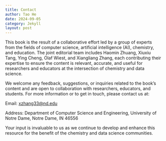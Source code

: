 ```yaml
---
title: Contact
author: Tao He
date: 2024-09-05
category: Jekyll
layout: post
---
```


This book is the result of a collaborative effort led by a group of experts from the fields of computer science, artificial intelligence (AI), chemistry, and education. The joint editorial team includes Haomin Zhuang, Xiuxiu Tang, Ying Cheng, Olaf Wiest, and Xiangliang Zhang, each contributing their expertise to ensure the content is relevant, accurate, and useful for researchers and educators at the intersection of chemistry and data science.

We welcome any feedback, suggestions, or inquiries related to the book’s content and are open to collaboration with researchers, educators, and students.
For more information or to get in touch, please contact us at:

Email: xzhang33@nd.edu

Address: Department of Computer Science and Engineering, University of Notre Dame, Notre Dame, IN 46556

Your input is invaluable to us as we continue to develop and enhance this resource for the benefit of the chemistry and data science communities.
